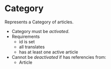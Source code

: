 # Category

Represents a Category of articles.

- Category must be *activated*.
- Requirements
  - id is set
  - all translates
  - has at least one active article
- Cannot be *deactivated* if has referencies from:
  - Article
